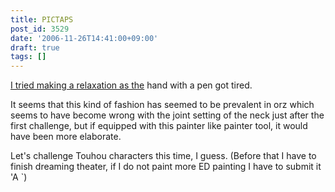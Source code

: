 ```yaml
---
title: PICTAPS
post_id: 3529
date: '2006-11-26T14:41:00+09:00'
draft: true
tags: []
---
```


[I tried making a relaxation as the](http://roxik.com/pictaps/?pid=176617) hand with a pen got tired.

It seems that this kind of fashion has seemed to be prevalent in orz which seems to have become wrong with the joint setting of the neck just after the first challenge, but if equipped with this painter like painter tool, it would have been more elaborate.

Let's challenge Touhou characters this time, I guess. (Before that I have to finish dreaming theater, if I do not paint more ED painting I have to submit it 'A `)
